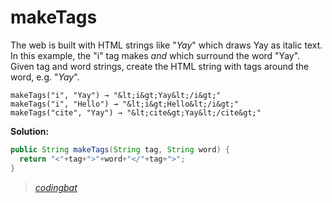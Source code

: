 # makeTags

The web is built with HTML strings like "<i>Yay</i>" which draws Yay as italic text. In this example, the "i" tag makes <i> and </i> which surround the word "Yay". Given tag and word strings, create the HTML string with tags around the word, e.g. "<i>Yay</i>".

```
makeTags("i", "Yay") → "&lt;i&gt;Yay&lt;/i&gt;"
makeTags("i", "Hello") → "&lt;i&gt;Hello&lt;/i&gt;"
makeTags("cite", "Yay") → "&lt;cite&gt;Yay&lt;/cite&gt;"
```

**Solution:**

```java
public String makeTags(String tag, String word) {
  return "<"+tag+">"+word+"</"+tag+">";
}
```

> _[codingbat](http://codingbat.com/prob/p147483)_